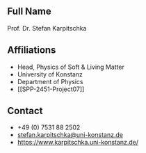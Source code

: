 ## Full Name
Prof. Dr. Stefan Karpitschka

## Affiliations
- Head, Physics of Soft & Living Matter
- University of Konstanz
- Department of Physics
- [[SPP-2451-Project07]]
## Contact
- +49 (0) 7531 88 2502
- stefan.karpitschka@uni-konstanz.de
- https://www.karpitschka.uni-konstanz.de/
